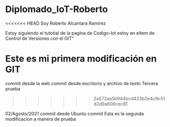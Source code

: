 # Diplomado_IoT-Roberto
<<<<<<< HEAD
Soy Roberto Alcantara Ramirez

Estoy siguiendo el tutotial de la pagina de Codigo-Iot estoy en eltem de Control de Versiones con el GIT"

Este es mi primera modificación en GIT
=======
commit desde la web
commit desde escritorio y archivo de texto
Tercera prueba
>>>>>>> 2a572aa5b944bcd423b2e4c9c51d2d9a606cec81

02/Agosto/2021
commit desde Ubuntu
commit Esta es la segunda modificacion a manera de prueba

